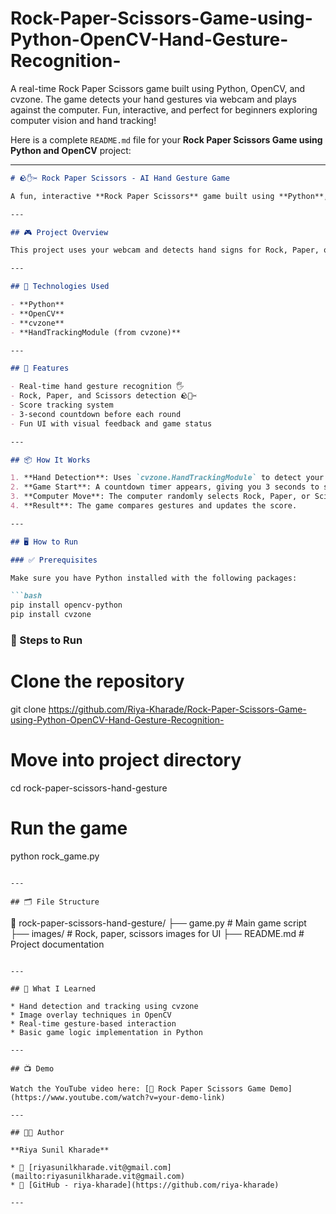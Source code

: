 # Rock-Paper-Scissors-Game-using-Python-OpenCV-Hand-Gesture-Recognition-
A real-time Rock Paper Scissors game built using Python, OpenCV, and cvzone. The game detects your hand gestures via webcam and plays against the computer. Fun, interactive, and perfect for beginners exploring computer vision and hand tracking!

Here is a complete `README.md` file for your **Rock Paper Scissors Game using Python and OpenCV** project:

---

````markdown
# 🪨✋✂️ Rock Paper Scissors - AI Hand Gesture Game

A fun, interactive **Rock Paper Scissors** game built using **Python**, **OpenCV**, and **Computer Vision**. This project uses **real-time hand gesture recognition** to play the classic game against the computer, making it a great example of combining AI with gaming.

---

## 🎮 Project Overview

This project uses your webcam and detects hand signs for Rock, Paper, or Scissors. The system then compares your choice with the computer's random choice and displays the result on the screen.

---

## 🔧 Technologies Used

- **Python**
- **OpenCV**
- **cvzone**
- **HandTrackingModule (from cvzone)**

---

## 🚀 Features

- Real-time hand gesture recognition 🖐️  
- Rock, Paper, and Scissors detection 🪨📄✂️  
- Score tracking system  
- 3-second countdown before each round  
- Fun UI with visual feedback and game status  

---

## 📦 How It Works

1. **Hand Detection**: Uses `cvzone.HandTrackingModule` to detect your hand.
2. **Game Start**: A countdown timer appears, giving you 3 seconds to show your hand gesture.
3. **Computer Move**: The computer randomly selects Rock, Paper, or Scissors.
4. **Result**: The game compares gestures and updates the score.

---

## 🖥️ How to Run

### ✅ Prerequisites

Make sure you have Python installed with the following packages:

```bash
pip install opencv-python
pip install cvzone
````

### 📂 Steps to Run

# Clone the repository
git clone https://github.com/Riya-Kharade/Rock-Paper-Scissors-Game-using-Python-OpenCV-Hand-Gesture-Recognition-
# Move into project directory
cd rock-paper-scissors-hand-gesture

# Run the game
python rock_game.py
```

---

## 🗂 File Structure

```
📁 rock-paper-scissors-hand-gesture/
├── game.py                 # Main game script
├── images/                      # Rock, paper, scissors images for UI
├── README.md                    # Project documentation
```

---

## 🧠 What I Learned

* Hand detection and tracking using cvzone
* Image overlay techniques in OpenCV
* Real-time gesture-based interaction
* Basic game logic implementation in Python

---

## 📺 Demo

Watch the YouTube video here: [🎥 Rock Paper Scissors Game Demo](https://www.youtube.com/watch?v=your-demo-link)

---

## 👩‍💻 Author

**Riya Sunil Kharade**

* 📧 [riyasunilkharade.vit@gmail.com](mailto:riyasunilkharade.vit@gmail.com)
* 🔗 [GitHub - riya-kharade](https://github.com/riya-kharade)

---

```


